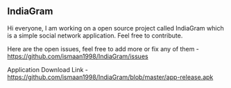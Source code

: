 ## IndiaGram


Hi everyone, I am working on a open source project called IndiaGram which is a simple social network application. 
Feel free to contribute. 

Here are the open issues, feel free to add more or fix any of them - https://github.com/ismaan1998/IndiaGram/issues 


Application Download Link - https://github.com/ismaan1998/IndiaGram/blob/master/app-release.apk 




